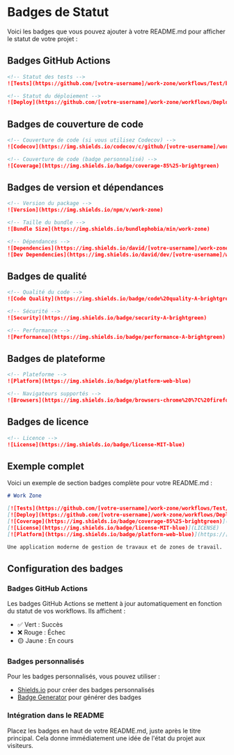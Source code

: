 # Badges de Statut

Voici les badges que vous pouvez ajouter à votre README.md pour afficher le statut de votre projet :

## Badges GitHub Actions

```markdown
<!-- Statut des tests -->
![Tests](https://github.com/[votre-username]/work-zone/workflows/Test/badge.svg)

<!-- Statut du déploiement -->
![Deploy](https://github.com/[votre-username]/work-zone/workflows/Deploy%20to%20GitHub%20Pages/badge.svg)
```

## Badges de couverture de code

```markdown
<!-- Couverture de code (si vous utilisez Codecov) -->
![Codecov](https://img.shields.io/codecov/c/github/[votre-username]/work-zone)

<!-- Couverture de code (badge personnalisé) -->
![Coverage](https://img.shields.io/badge/coverage-85%25-brightgreen)
```

## Badges de version et dépendances

```markdown
<!-- Version du package -->
![Version](https://img.shields.io/npm/v/work-zone)

<!-- Taille du bundle -->
![Bundle Size](https://img.shields.io/bundlephobia/min/work-zone)

<!-- Dépendances -->
![Dependencies](https://img.shields.io/david/[votre-username]/work-zone)
![Dev Dependencies](https://img.shields.io/david/dev/[votre-username]/work-zone)
```

## Badges de qualité

```markdown
<!-- Qualité du code -->
![Code Quality](https://img.shields.io/badge/code%20quality-A-brightgreen)

<!-- Sécurité -->
![Security](https://img.shields.io/badge/security-A-brightgreen)

<!-- Performance -->
![Performance](https://img.shields.io/badge/performance-A-brightgreen)
```

## Badges de plateforme

```markdown
<!-- Plateforme -->
![Platform](https://img.shields.io/badge/platform-web-blue)

<!-- Navigateurs supportés -->
![Browsers](https://img.shields.io/badge/browsers-chrome%20%7C%20firefox%20%7C%20safari%20%7C%20edge-blue)
```

## Badges de licence

```markdown
<!-- Licence -->
![License](https://img.shields.io/badge/license-MIT-blue)
```

## Exemple complet

Voici un exemple de section badges complète pour votre README.md :

```markdown
# Work Zone

[![Tests](https://github.com/[votre-username]/work-zone/workflows/Test/badge.svg)](https://github.com/[votre-username]/work-zone/actions)
[![Deploy](https://github.com/[votre-username]/work-zone/workflows/Deploy%20to%20GitHub%20Pages/badge.svg)](https://github.com/[votre-username]/work-zone/actions)
[![Coverage](https://img.shields.io/badge/coverage-85%25-brightgreen)](https://github.com/[votre-username]/work-zone)
[![License](https://img.shields.io/badge/license-MIT-blue)](LICENSE)
[![Platform](https://img.shields.io/badge/platform-web-blue)](https://[votre-username].github.io/work-zone/)

Une application moderne de gestion de travaux et de zones de travail.
```

## Configuration des badges

### Badges GitHub Actions

Les badges GitHub Actions se mettent à jour automatiquement en fonction du statut de vos workflows. Ils affichent :
- ✅ Vert : Succès
- ❌ Rouge : Échec
- 🟡 Jaune : En cours

### Badges personnalisés

Pour les badges personnalisés, vous pouvez utiliser :
- [Shields.io](https://shields.io/) pour créer des badges personnalisés
- [Badge Generator](https://badgegenerator.com/) pour générer des badges

### Intégration dans le README

Placez les badges en haut de votre README.md, juste après le titre principal. Cela donne immédiatement une idée de l'état du projet aux visiteurs. 